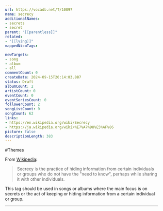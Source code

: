 ```yaml
---
url: https://vocadb.net/T/10897
name: secrecy
additionalNames: 
- secrets
- secret
parent: "[[parentless]]"
related:
- "[[lying]]"
mappedNicoTags:

newTargets:
- song
- album
- all
commentCount: 0
createDate: 2024-09-15T20:14:03.887
status: Draft
albumCount: 2
artistCount: 0
eventCount: 0
eventSeriesCount: 0
followerCount: 2
songListCount: 0
songCount: 62
links: 
- https://en.wikipedia.org/wiki/Secrecy
- https://ja.wikipedia.org/wiki/%E7%A7%98%E5%AF%86
picture: false
descriptionLength: 383
---
```


#Themes

From [Wikipedia](https://en.wikipedia.org/wiki/Secrecy):
> Secrecy is the practice of hiding information from certain individuals or groups who do not have the "need to know", perhaps while sharing it with other individuals.

This tag should be used in songs or albums where the main focus is on secrets or the act of keeping or hiding information from a certain individual or group.

---

